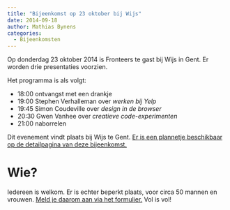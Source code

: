 ```yaml
---
title: "Bijeenkomst op 23 oktober bij Wijs"
date: 2014-09-18
author: Mathias Bynens
categories: 
  - Bijeenkomsten
---
```

Op donderdag 23 oktober 2014 is Fronteers te gast bij Wijs in Gent. Er worden drie presentaties voorzien.

Het programma is als volgt:

* 18:00 ontvangst met een drankje
* 19:00 Stephen Verhalleman over _werken bij Yelp_
* 19:45 Simon Coudeville over _design in de browser_
* 20:30 Gwen Vanhee over _creatieve code-experimenten_
* 21:00 naborrelen

Dit evenement vindt plaats bij Wijs te Gent. [Er is een plannetje beschikbaar op de detailpagina van deze bijeenkomst.](/bijeenkomsten/2014/wijs)

# Wie?

Iedereen is welkom. Er is echter beperkt plaats, voor circa 50 mannen en vrouwen. [Meld je daarom aan via het formulier.](/bijeenkomsten/2014/wijs) Vol is vol!